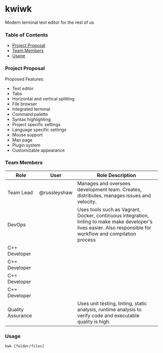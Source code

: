 # kwiwk
Modern terminal text editor for the rest of us

### Table of Contents
- [Project Proposal](#project-proposal)
- [Team Members](#team-members)
- [Usage](#usage)

### Project Proposal

Proposed Features:
- Text editor
- Tabs
- Horizontal and vertical splitting
- File browser
- Integrated terminal
- Command palette
- Syntax highlighting
- Project specific settings
- Language specific settings
- Mouse support
- Man page
- Plugin system
- Customizable appearance

### Team Members
|Role|User|Role Description|
|---|---|---|
|Team Lead|@russleyshaw|Manages and oversees development team. Creates, distributes, manages issues and velocity. |
|DevOps||Uses tools such as Vagrant, Docker, continuous integration, linting to make make developer's lives easier. Also responsible for workflow and compilation process|
|C++ Developer|   |   |
|C++ Developer|||
|C++ Developer|||
|C++ Developer|||
|Quality Assurance||Uses unit testing, linting, static analysis, runtime analysis to verify code and executable quality is high.|

### Usage
```
kwk [folder/files]
```
